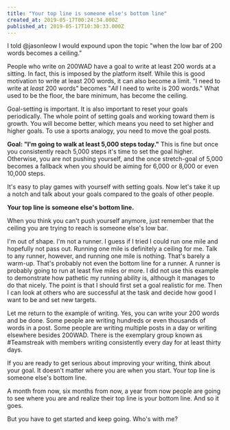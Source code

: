 ```yaml
---
title: "Your top line is someone else's bottom line"
created_at: 2019-05-17T00:24:34.000Z
published_at: 2019-05-17T10:30:33.000Z
---
```

I told @jasonleow I would expound upon the topic "when the low bar of 200 words becomes a ceiling."

People who write on 200WAD have a goal to write at least 200 words at a sitting. In fact, this is imposed by the platform itself. While this is good motivation to write at least 200 words, it can also become a limit. "I need to write at _least_ 200 words" becomes "_All_ I need to write is 200 words." What used to be the floor, the bare minimum, has become the ceiling.

Goal-setting is important. It is also important to reset your goals periodically. The whole point of setting goals and working toward them is growth. You will become better, which means you need to set higher and higher goals. To use a sports analogy, you need to move the goal posts.

**Goal: "I'm going to walk at least 5,000 steps today."** This is fine but once you consistently reach 5,000 steps it's time to set the goal higher. Otherwise, you are not pushing yourself, and the once stretch-goal of 5,000 becomes a fallback when you should be aiming for 6,000 or 8,000 or even 10,000 steps.

It's easy to play games with yourself with setting goals. Now let's take it up a notch and talk about your goals compared to the goals of other people.

**Your top line is someone else's bottom line.** 

When you think you can't push yourself anymore, just remember that the ceiling you are trying to reach is someone else's low bar. 

I'm out of shape. I'm not a runner. I guess if I tried I could run one mile and hopefully not pass out. Running one mile is definitely a ceiling for me. Talk to any runner, however, and running one mile is nothing. That's barely a warm-up. That's probably not even the bottom line for a runner. A runner is probably going to run at least five miles or more. I did not use this example to demonstrate how pathetic my running ability is, although it manages to do that nicely. The point is that I should first set a goal realistic for me. Then I can look at others who are successful at the task and decide how good I want to be and set new targets.

Let me return to the example of writing. Yes, you can write your 200 words and be done. Some people are writing hundreds or even thousands of words in a post. Some people are writing multiple posts in a day or writing elsewhere besides 200WAD. There is the exemplary group known as #Teamstreak with members writing consistently every day for at least thirty days. 

If you are ready to get serious about improving your writing, think about your goal. It doesn't matter where you are when you start. Your top line is someone else's bottom line. 

A month from now, six months from now, a year from now people are going to see where you are and realize their top line is your bottom line. And so it goes.

But you have to get started and keep going. Who's with me?
